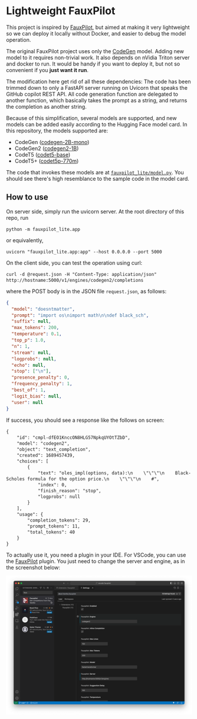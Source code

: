 # Lightweight FauxPilot

This project is inspired by
[FauxPilot](https://github.com/fauxpilot/fauxpilot), but aimed at making it
very lightweight so we can deploy it locally without Docker, and easier to
debug the model operation.

The original FauxPilot project uses only the
[CodeGen](https://huggingface.co/Salesforce/codegen-2B-mono) model. Adding new
model to it requires non-trivial work. It also depends on nVidia Triton server
and docker to run. It would be handy if you want to deploy it, but not so
convenient if you **just want it run**.

The modification here get rid of all these dependencies: The code has been
trimmed down to only a FastAPI server running on Uvicorn that speaks the GitHub
copilot REST API. All code generation function are delegated to another
function, which basically takes the prompt as a string, and returns the
completion as another string.

Because of this simplification, several models are supported, and new models
can be added easily according to the Hugging Face model card. In this
repository, the models supported are:

- CodeGen ([codegen-2B-mono](https://huggingface.co/Salesforce/codegen-2B-mono))
- CodeGen2 ([codegen2-1B](https://huggingface.co/Salesforce/codegen2-1B))
- CodeT5 ([codet5-base](https://huggingface.co/Salesforce/codet5-base))
- CodeT5+ ([codet5p-770m](https://huggingface.co/Salesforce/codet5p-770m))

The code that invokes these models are at [`fauxpilot_lite/model.py`](https://github.com/righthandabacus/fauxpilot_lite/blob/master/fauxpilot_lite/model.py). You should
see there's high resemblance to the sample code in the model card.

## How to use

On server side, simply run the uvicorn server. At the root directory of this repo, run

    python -m fauxpilot_lite.app

or equivalently,

    uvicorn "fauxpilot_lite.app:app" --host 0.0.0.0 --port 5000

On the client side, you can test the operation using curl:

    curl -d @request.json -H "Content-Type: application/json" http://hostname:5000/v1/engines/codegen2/completions

where the POST body is in the JSON file `request.json`, as follows:

```json
{
  "model": "doesntmatter",
  "prompt": "import os\nimport math\n\ndef black_sch",
  "suffix": null,
  "max_tokens": 200,
  "temperature": 0.1,
  "top_p": 1.0,
  "n": 1,
  "stream": null,
  "logprobs": null,
  "echo": null,
  "stop": ["\n"],
  "presence_penalty": 0,
  "frequency_penalty": 1,
  "best_of": 1,
  "logit_bias": null,
  "user": null
}
```

If success, you should see a response like the follows on screen:

```
{
    "id": "cmpl-dfEO1KnccON8HLG57NpkqUYOtTZbD",
    "model": "codegen2",
    "object": "text_completion",
    "created": 1689457439,
    "choices": [
        {
            "text": "oles_impl(options, data):\n    \"\"\"\n    Black-Scholes formula for the option price.\n    \"\"\"\n    #",
            "index": 0,
            "finish_reason": "stop",
            "logprobs": null
        }
    ],
    "usage": {
        "completion_tokens": 29,
        "prompt_tokens": 11,
        "total_tokens": 40
    }
}
```

To actually use it, you need a plugin in your IDE. For VSCode, you can use the
[FauxPilot](https://marketplace.visualstudio.com/items?itemName=Venthe.fauxpilot)
plugin. You just need to change the server and engine, as in the screenshot
below:

![](img/fauxpilot_config.png)
